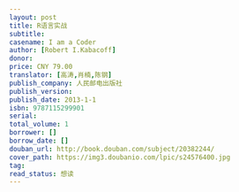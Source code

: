 ```yaml
---
layout: post
title: R语言实战
subtitle:
casename: I am a Coder
author: [Robert I.Kabacoff]
donor: 
price: CNY 79.00
translator: [高涛,肖楠,陈钢]
publish_company: 人民邮电出版社
publish_version: 
publish_date: 2013-1-1
isbn: 9787115299901
serial: 
total_volume: 1
borrower: []
borrow_date: []
douban_url: http://book.douban.com/subject/20382244/
cover_path: https://img3.doubanio.com/lpic/s24576400.jpg
tag: 
read_status: 想读
---
```

